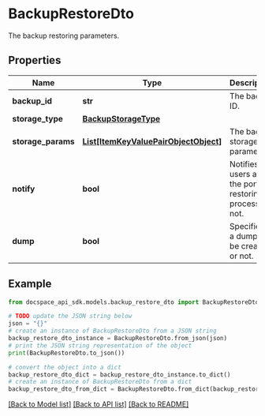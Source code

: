 # BackupRestoreDto
The backup restoring parameters.

## Properties

Name | Type | Description | Notes
------------ | ------------- | ------------- | -------------
**backup_id** | **str** | The backup ID. | 
**storage_type** | [**BackupStorageType**](BackupStorageType.md) |  | [optional] 
**storage_params** | [**List[ItemKeyValuePairObjectObject]**](ItemKeyValuePairObjectObject.md) | The backup storage parameters. | [optional] 
**notify** | **bool** | Notifies users about the portal restoring process or not. | [optional] 
**dump** | **bool** | Specifies if a dump will be created or not. | [optional] 

## Example

```python
from docspace_api_sdk.models.backup_restore_dto import BackupRestoreDto

# TODO update the JSON string below
json = "{}"
# create an instance of BackupRestoreDto from a JSON string
backup_restore_dto_instance = BackupRestoreDto.from_json(json)
# print the JSON string representation of the object
print(BackupRestoreDto.to_json())

# convert the object into a dict
backup_restore_dto_dict = backup_restore_dto_instance.to_dict()
# create an instance of BackupRestoreDto from a dict
backup_restore_dto_from_dict = BackupRestoreDto.from_dict(backup_restore_dto_dict)
```
[[Back to Model list]](../README.md#documentation-for-models) [[Back to API list]](../README.md#documentation-for-api-endpoints) [[Back to README]](../README.md)


